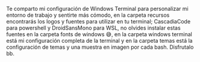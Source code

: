 Te comparto mi configuración de Windows Terminal para personalizar mi entorno de trabajo y sentirte más cómodo, en la carpeta recursos encontrarás los logos y fuentes para utilizar en tu terminal; CascadiaCode para powershell y DroidSansMono para WSL, no olvides instalar estas fuentes en la carpeta fonts de windows 😅, en la carpeta windows terminal está mi configuración completa de la terminal y en la carpeta temas está la configuración de temas y una muestra en imagen por cada bash. Disfrutalo bb. 
